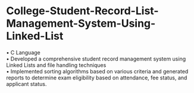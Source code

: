 # College-Student-Record-List-Management-System-Using-Linked-List


•	C Language\
•	Developed a comprehensive student record management system using Linked Lists and file handling techniques\
•	Implemented sorting algorithms based on various criteria and generated reports to determine exam eligibility based on attendance, fee status, and applicant status.
